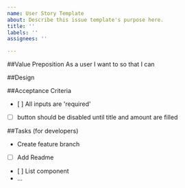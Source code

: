 ```yaml
---
name: User Story Template
about: Describe this issue template's purpose here.
title: ''
labels: ''
assignees: ''

---
```


##Value Preposition
As a user I want to 
so that I can

##Design

##Acceptance Criteria
- [ ] All inputs are 'required'
- [ ] button should be disabled until title and amount are filled

##Tasks (for developers)
- Create feature branch
- [ ] Add Readme
- [ ] List component
- ...
